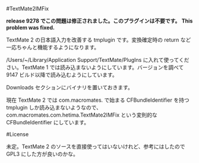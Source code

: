 #TextMate2IMFix

__release 9278 でこの問題は修正されました。このプラグインは不要です。__
__This problem was fixed.__

TextMate 2 の日本語入力を改善する tmplugin です。変換確定時の return など一応ちゃんと機能するようになります。

/Users/~/Library/Application Support/TextMate/PlugIns
に入れて使ってください。TextMate 1 では読み込まないようにしています。バージョンを調べて 9147 ビルド以降で読み込むようにしています。

Downloads セクションにバイナリを置いておきます。

現在 TextMate 2 では com.macromates. で始まる CFBundleIdentifier を持つ tmplugin しか読み込まないようなので、com.macromates.com.hetima.TextMate2IMFix という変則的な CFBundleIdentifier にしています。

#License

未定。TextMate 2 のソースを直接使ってはいないけれど、参考にはしたので GPL3 にした方が良いのかな。